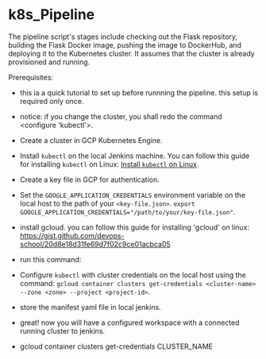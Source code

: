 # k8s_Pipeline
The pipeline script's stages include checking out the Flask repository, building the Flask Docker image, pushing the image to DockerHub, and deploying it to the Kubernetes cluster. It assumes that the cluster is already provisioned and running.

Prerequisites:
- this ia a quick tutorial to set up before runnning the pipeline. this setup is required only once.
- notice: if you change the cluster, you shall redo the command <configure 'kubectl'>.

- Create a cluster in GCP Kubernetes Engine.
- Install `kubectl` on the local Jenkins machine. You can follow this guide for installing `kubectl` on Linux: [Install `kubectl` on Linux](https://gist.github.com/davidlzs/20237052e4b8a671b65e057c21d13d19#file-install_kubectl_on_linux-sh).
- Create a key file in GCP for authentication.
- Set the `GOOGLE_APPLICATION_CREDENTIALS` environment variable on the local host to the path of your `<key-file.json>`. `export GOOGLE_APPLICATION_CREDENTIALS="/path/to/your/key-file.json"`.
- install gcloud. you can follow this guide for installing 'gcloud' on linux: https://gist.github.com/devops-school/20d8e18d31fe69d7f02c9ce01acbca05
- run this command: <sudo apt-get install google-cloud-sdk-gke-gcloud-auth-plugin>
- Configure `kubectl` with cluster credentials on the local host using the command: `gcloud container clusters get-credentials <cluster-name> --zone <zone> --project <project-id>`.
- store the manifest yaml file in local jenkins.
- great! now you will have a configured workspace with a connected running cluster to jenkins.
- gcloud container clusters get-credentials CLUSTER_NAME

